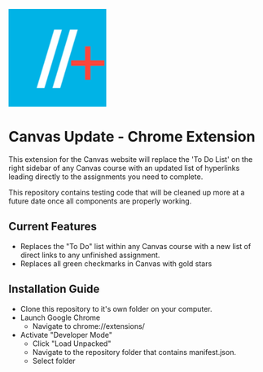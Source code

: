![Canvas Update](https://github.com/ObieMunoz/canvas-update-chrome-extension/blob/main/images/android-chrome-192x192.png?raw=true)
# Canvas Update - Chrome Extension
This extension for the Canvas website will replace the 'To Do List' on the right sidebar of any Canvas course with an updated list of hyperlinks leading directly to the assignments you need to complete.

This repository contains testing code that will be cleaned up more at a future date once all components are properly working.

## Current Features
- Replaces the "To Do" list within any Canvas course with a new list of direct links to any unfinished assignment.
- Replaces all green checkmarks in Canvas with gold stars

## Installation Guide
- Clone this repository to it's own folder on your computer.
- Launch Google Chrome 
  - Navigate to chrome://extensions/
- Activate "Developer Mode"
  - Click "Load Unpacked"
  - Navigate to the repository folder that contains manifest.json.
  - Select folder
